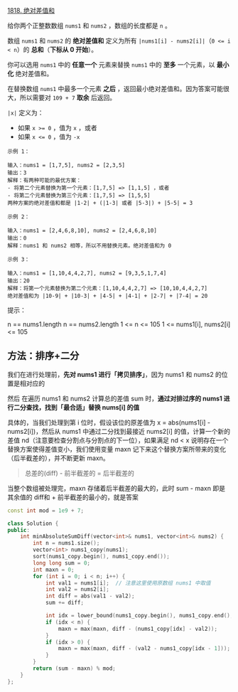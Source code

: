 [1818. 绝对差值和](https://leetcode-cn.com/problems/minimum-absolute-sum-difference/)

给你两个正整数数组 `nums1` 和 `nums2` ，数组的长度都是 `n` 。

数组 `nums1` 和 `nums2` 的 **绝对差值和** 定义为所有 `|nums1[i] - nums2[i]|`（`0 <= i < n`）的 **总和**（**下标从 0 开始**）。

你可以选用 `nums1` 中的 **任意一个** 元素来替换 `nums1` 中的 **至多** 一个元素，以 **最小化** 绝对差值和。

在替换数组 `nums1` 中最多一个元素 **之后** ，返回最小绝对差值和。因为答案可能很大，所以需要对 `109 + 7` **取余** 后返回。

`|x|` 定义为：

- 如果 `x >= 0` ，值为 `x` ，或者
- 如果 `x <= 0` ，值为 `-x`

```
示例 1：

输入：nums1 = [1,7,5], nums2 = [2,3,5]
输出：3
解释：有两种可能的最优方案：
- 将第二个元素替换为第一个元素：[1,7,5] => [1,1,5] ，或者
- 将第二个元素替换为第三个元素：[1,7,5] => [1,5,5]
两种方案的绝对差值和都是 |1-2| + (|1-3| 或者 |5-3|) + |5-5| = 3

示例 2：

输入：nums1 = [2,4,6,8,10], nums2 = [2,4,6,8,10]
输出：0
解释：nums1 和 nums2 相等，所以不用替换元素。绝对差值和为 0

示例 3：

输入：nums1 = [1,10,4,4,2,7], nums2 = [9,3,5,1,7,4]
输出：20
解释：将第一个元素替换为第二个元素：[1,10,4,4,2,7] => [10,10,4,4,2,7]
绝对差值和为 |10-9| + |10-3| + |4-5| + |4-1| + |2-7| + |7-4| = 20
```

提示：

n == nums1.length
n == nums2.length
1 <= n <= 105
1 <= nums1[i], nums2[i] <= 105

## 方法：排序+二分

我们在进行处理前，**先对 nums1 进行「拷贝排序」**，因为 nums1 和 nums2 的位置是相对应的

然后 在遍历 nums1 和 nums2 计算总的差值 sum 时，**通过对排过序的 nums1 进行二分查找，找到「最合适」替换 nums[i] 的值**

具体的，当我们处理到第 i 位时，假设该位的原差值为 x = abs(nums1[i] - nums2[i])，然后从 nums1 中通过二分找到最接近 nums2[i] 的值，计算一个新的差值 nd（注意要检查分割点与分割点的下一位），如果满足 nd < x 说明存在一个替换方案使得差值变小，我们使用变量 maxn 记下来这个替换方案所带来的变化（后半截差的），并不断更新 maxn。

> 总差的(diff) - 前半截差的 = 后半截差的

当整个数组被处理完，maxn 存储着后半截差的最大的，此时 sum - maxn 即是其余值的 diff和 + 前半截差的最小的，就是答案

```c++
const int mod = 1e9 + 7;

class Solution {
public:
    int minAbsoluteSumDiff(vector<int>& nums1, vector<int>& nums2) {
        int n = nums1.size();
        vector<int> nums1_copy(nums1);
        sort(nums1_copy.begin(), nums1_copy.end());
        long long sum = 0;
        int maxn = 0;
        for (int i = 0; i < n; i++) {
            int val1 = nums1[i];  // 注意这里使用原数组 nums1 中取值
            int val2 = nums2[i];
            int diff = abs(val1 - val2);
            sum += diff;

            int idx = lower_bound(nums1_copy.begin(), nums1_copy.end(), val2) - nums1_copy.begin();
            if (idx < n) {
                maxn = max(maxn, diff - (nums1_copy[idx] - val2));
            }
            if (idx > 0) {
                maxn = max(maxn, diff - (val2 - nums1_copy[idx - 1]));
            }
        }
        return (sum - maxn) % mod;
    }
};
```

